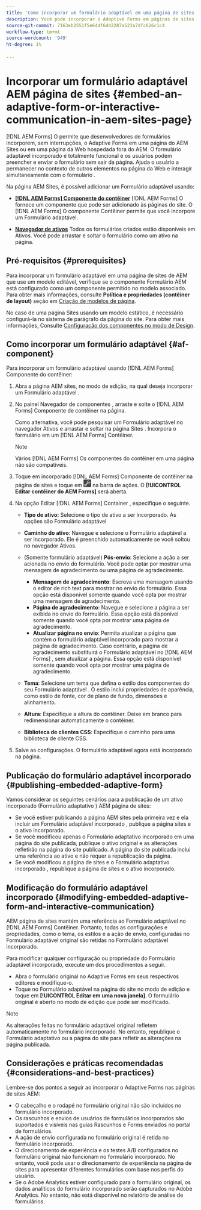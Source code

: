 ```yaml
---
title: 'Como incorporar um formulário adaptável em uma página de sites de AEM? '
description: Você pode incorporar o Adaptive Forms em páginas de sites AEM. Os usuários podem preencher e enviar formulários sem sair das páginas do site.
source-git-commit: 7163eb2551f5e644f6d42287a523a7dfc626c1c4
workflow-type: tm+mt
source-wordcount: '949'
ht-degree: 1%

---
```



# Incorporar um formulário adaptável AEM página de sites {#embed-an-adaptive-form-or-interactive-communication-in-aem-sites-page}

[!DNL AEM Forms] O permite que desenvolvedores de formulários incorporem, sem interrupções, o Adaptive Forms em uma página do AEM Sites ou em uma página da Web hospedada fora do AEM. O formulário adaptável incorporado é totalmente funcional e os usuários podem preencher e enviar o formulário sem sair da página. Ajuda o usuário a permanecer no contexto de outros elementos na página da Web e interagir simultaneamente com o formulário .

<!-- For information about embedding an Adaptive Form in an external web page, see [Embed Adaptive Form in external web page](/help/forms/using/embed-adaptive-form-external-web-page.md). -->

Na página AEM Sites, é possível adicionar um Formulário adaptável usando:

* **[[!DNL AEM Forms] Componente do contêiner](#af-component)**
   [!DNL AEM Forms] O fornece um componente que pode ser adicionado às páginas do site. O [!DNL AEM Forms] O componente Contêiner permite que você incorpore um Formulário adaptável.

* **[Navegador de ativos](/help/forms/using/embed-adaptive-form-aem-sites.md#asset-browser)**
Todos os formulários criados estão disponíveis em Ativos. Você pode arrastar e soltar o formulário como um ativo na página.

## Pré-requisitos {#prerequisites}

Para incorporar um formulário adaptável em uma página de sites de AEM que use um modelo editável, verifique se o componente Formulário AEM está configurado como um componente permitido no modelo associado. Para obter mais informações, consulte **Política e propriedades (contêiner de layout)** seção em [Criação de modelos de página](/help/sites-authoring/templates.md).

No caso de uma página Sites usando um modelo estático, é necessário configurá-la no sistema de parágrafo da página do site. Para obter mais informações, Consulte [Configuração dos componentes no modo de Design](/help/sites-authoring/default-components-designmode.md).

## Como incorporar um formulário adaptável  {#af-component}

Para incorporar um formulário adaptável usando [!DNL AEM Forms] Componente do contêiner:

1. Abra a página AEM sites, no modo de edição, na qual deseja incorporar um Formulário adaptável .
1. No painel Navegador de componentes , arraste e solte o [!DNL AEM Forms] Componente de contêiner na página.

   Como alternativa, você pode pesquisar um Formulário adaptável no navegador Ativos e arrastar e soltar na página Sites . Incorpora o formulário em um [!DNL AEM Forms] Contêiner.

   >[!NOTE]
   >
   >Vários [!DNL AEM Forms] Os componentes do contêiner em uma página não são compatíveis.

1. Toque em incorporado [!DNL AEM Forms] Componente de contêiner na página de sites e toque em ![settings_icon](assets/settings_icon.png) na barra de ações. O **[!UICONTROL Editar contêiner do AEM Forms]** será aberta.
1. Na opção Editar [!DNL AEM Forms] Container , especifique o seguinte.

   * **Tipo de ativo:** Selecione o tipo de ativo a ser incorporado. As opções são Formulário adaptável
   * **Caminho do ativo**: Navegue e selecione o Formulário adaptável a ser incorporado. Ele é preenchido automaticamente se você soltou no navegador Ativos.
   * (Somente formulário adaptável) **Pós-envio**: Selecione a ação a ser acionada no envio do formulário. Você pode optar por mostrar uma mensagem de agradecimento ou uma página de agradecimento.

      * **Mensagem de agradecimento**: Escreva uma mensagem usando o editor de rich text para mostrar no envio do formulário. Essa opção está disponível somente quando você opta por mostrar uma mensagem de agradecimento.
      * **Página de agradecimento**: Navegue e selecione a página a ser exibida no envio do formulário. Essa opção está disponível somente quando você opta por mostrar uma página de agradecimento.
      * **Atualizar página no envio**: Permita atualizar a página que contém o formulário adaptável incorporado para mostrar a página de agradecimento. Caso contrário, a página de agradecimento substituirá o Formulário adaptável no [!DNL AEM Forms] , sem atualizar a página. Essa opção está disponível somente quando você opta por mostrar uma página de agradecimento.
   * **Tema**: Selecione um tema que defina o estilo dos componentes do seu Formulário adaptável . O estilo inclui propriedades de aparência, como estilo de fonte, cor de plano de fundo, dimensões e alinhamento.
   * **Altura**: Especifique a altura do contêiner. Deixe em branco para redimensionar automaticamente o contêiner.
   * **Biblioteca de clientes CSS**: Especifique o caminho para uma biblioteca de cliente CSS.


1. Salve as configurações. O formulário adaptável agora está incorporado na página.

## Publicação do formulário adaptável incorporado {#publishing-embedded-adaptive-form}

Vamos considerar os seguintes cenários para a publicação de um ativo incorporado (Formulário adaptativo ) AEM página de sites:

* Se você estiver publicando a página AEM sites pela primeira vez e ela incluir um Formulário adaptável incorporado , publique a página sites e o ativo incorporado.
* Se você modificou apenas o Formulário adaptativo incorporado em uma página do site publicada, publique o ativo original e as alterações refletirão na página do site publicado. A página do site publicada inclui uma referência ao ativo e não requer a republicação da página.
* Se você modificou a página de sites e o Formulário adaptativo incorporado , republique a página de sites e o ativo incorporado.

## Modificação do formulário adaptável incorporado {#modifying-embedded-adaptive-form-and-interactive-communication}

AEM página de sites mantém uma referência ao Formulário adaptável no [!DNL AEM Forms] Contêiner. Portanto, todas as configurações e propriedades, como o tema, os estilos e a ação de envio, configuradas no Formulário adaptável original são retidas no Formulário adaptável incorporado.

Para modificar qualquer configuração ou propriedade do Formulário adaptável incorporado, execute um dos procedimentos a seguir.

* Abra o formulário original no Adaptive Forms em seus respectivos editores e modifique-o.
* Toque no Formulário adaptável na página do site no modo de edição e toque em **[!UICONTROL Editar em uma nova janela]**. O formulário original é aberto no modo de edição que pode ser modificado.

>[!NOTE]
>
>As alterações feitas no formulário adaptável original refletem automaticamente no formulário incorporado. No entanto, republique o Formulário adaptativo ou a página do site para refletir as alterações na página publicada.

## Considerações e práticas recomendadas {#considerations-and-best-practices}

Lembre-se dos pontos a seguir ao incorporar o Adaptive Forms nas páginas de sites AEM:

* O cabeçalho e o rodapé no formulário original não são incluídos no formulário incorporado.
* Os rascunhos e envios de usuários de formulários incorporados são suportados e visíveis nas guias Rascunhos e Forms enviados no portal de formulários.
* A ação de envio configurada no formulário original é retida no formulário incorporado.
* O direcionamento de experiência e os testes A/B configurados no formulário original não funcionam no formulário incorporado. No entanto, você pode usar o direcionamento de experiência na página de sites para apresentar diferentes formulários com base nos perfis do usuário.
* Se o Adobe Analytics estiver configurado para o formulário original, os dados analíticos do formulário incorporado serão capturados no Adobe Analytics. No entanto, não está disponível no relatório de análise de formulários.

